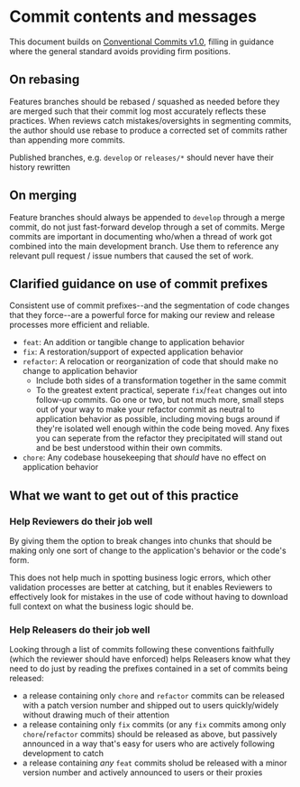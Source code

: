 # Commit contents and messages

This document builds on [Conventional Commits v1.0](https://www.conventionalcommits.org/en/v1.0.0-beta.4/), filling in guidance where the general standard avoids providing firm positions.

## On rebasing

Features branches should be rebased / squashed as needed before they are merged such that their commit log most accurately reflects these practices. When reviews catch mistakes/oversights in segmenting commits, the author should use rebase to produce a corrected set of commits rather than appending more commits.

Published branches, e.g. `develop` or `releases/*` should never have their history rewritten

## On merging

Feature branches should always be appended to `develop` through a merge commit, do not just fast-forward develop through a set of commits. Merge commits are important in documenting who/when a thread of work got combined into the main development branch. Use them to reference any relevant pull request / issue numbers that caused the set of work.

## Clarified guidance on use of commit prefixes

Consistent use of commit prefixes--and the segmentation of code changes that they force--are a powerful force for making our review and release processes more efficient and reliable.

- `feat`: An addition or tangible change to application behavior
- `fix`: A restoration/support of expected application behavior
- `refactor`: A relocation or reorganization of code that should make no change to application behavior
    - Include both sides of a transformation together in the same commit
    - To the greatest extent practical, seperate `fix`/`feat` changes out into follow-up commits. Go one or two, but not much more, small steps out of your way to make your refactor commit as neutral to application behavior as possible, including moving bugs around if they're isolated well enough within the code being moved. Any fixes you can seperate from the refactor they precipitated will stand out and be best understood within their own commits.
- `chore`: Any codebase housekeeping that *should* have no effect on application behavior

## What we want to get out of this practice

### Help Reviewers do their job well

By giving them the option to break changes into chunks that should be making only one sort of change to the application's behavior or the code's form.

This does not help much in spotting business logic errors, which other validation processes are better at catching, but it enables Reviewers to effectively look for mistakes in the use of code without having to download full context on what the business logic should be.

### Help Releasers do their job well

Looking through a list of commits following these conventions faithfully (which the reviewer should have enforced) helps Releasers know what they need to do just by reading the prefixes contained in a set of commits being released:

- a release containing only `chore` and `refactor` commits can be released with a patch version number and shipped out to users quickly/widely without drawing much of their attention
- a release containing only `fix` commits (or any `fix` commits among only `chore`/`refactor` commits) should be released as above, but passively announced in a way that's easy for users who are actively following development to catch
- a release containing *any* `feat` commits sholud be released with a minor version number and actively announced to users or their proxies
